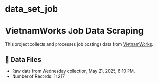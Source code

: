 # data_set_job

# VietnamWorks Job Data Scraping

This project collects and processes job postings data from [VietnamWorks](https://www.vietnamworks.com/).

## 📂 Data Files

- Raw data from Wednesday collection, May 21, 2025, 6:10 PM.
- Number of Records: 14217
